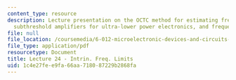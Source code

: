 ```yaml
---
content_type: resource
description: Lecture presentation on the OCTC method for estimating frequency response,
  subthreshold amplifiers for ultra-lower power electronics, and frequency performance.
file: null
file_location: /coursemedia/6-012-microelectronic-devices-and-circuits-fall-2009/1c4e27fee9fa66aa718087229b2868fa_MIT6_012F09_lec24.pdf
file_type: application/pdf
resourcetype: Document
title: Lecture 24 - Intrin. Freq. Limits
uid: 1c4e27fe-e9fa-66aa-7180-87229b2868fa
---
```

